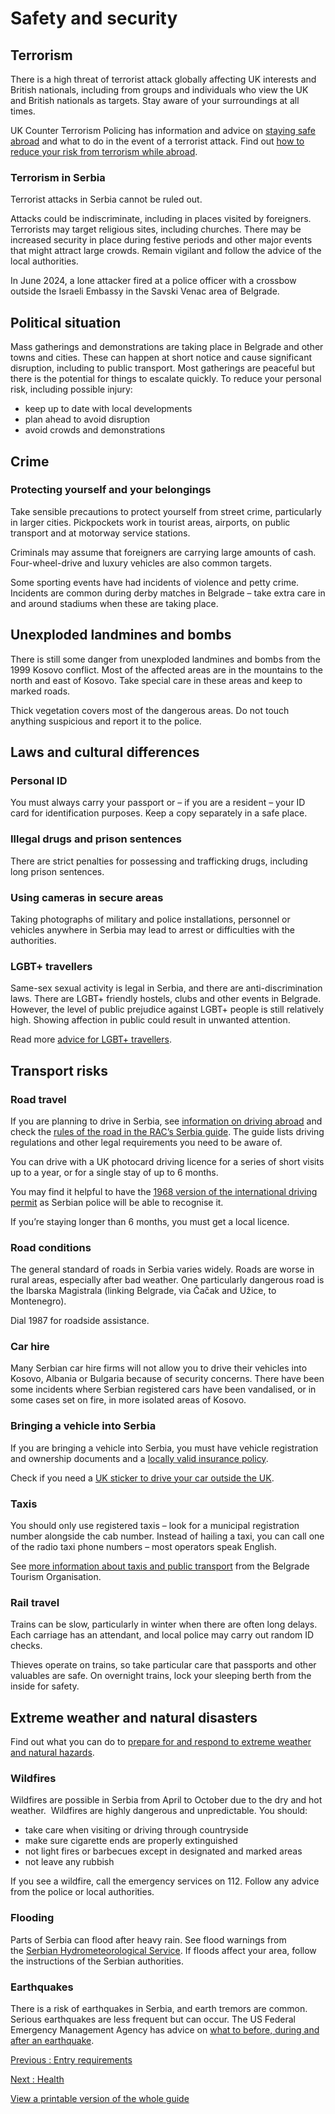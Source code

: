# Safety and security

## Terrorism

There is a high threat of terrorist attack globally affecting UK interests and British nationals, including from groups and individuals who view the UK and British nationals as targets. Stay aware of your surroundings at all times.

UK Counter Terrorism Policing has information and advice on [staying safe abroad](https://www.counterterrorism.police.uk/safetyadvice/) and what to do in the event of a terrorist attack. Find out [how to reduce your risk from terrorism while abroad](https://www.gov.uk/guidance/reduce-your-risk-from-terrorism-while-abroad).

### Terrorism in Serbia

Terrorist attacks in Serbia cannot be ruled out.

Attacks could be indiscriminate, including in places visited by foreigners. Terrorists may target religious sites, including churches. There may be increased security in place during festive periods and other major events that might attract large crowds. Remain vigilant and follow the advice of the local authorities.

In June 2024, a lone attacker fired at a police officer with a crossbow outside the Israeli Embassy in the Savski Venac area of Belgrade.

## Political situation

Mass gatherings and demonstrations are taking place in Belgrade and other towns and cities. These can happen at short notice and cause significant disruption, including to public transport. Most gatherings are peaceful but there is the potential for things to escalate quickly. To reduce your personal risk, including possible injury:

* keep up to date with local developments
* plan ahead to avoid disruption
* avoid crowds and demonstrations

## Crime

### Protecting yourself and your belongings

Take sensible precautions to protect yourself from street crime, particularly in larger cities. Pickpockets work in tourist areas, airports, on public transport and at motorway service stations.

Criminals may assume that foreigners are carrying large amounts of cash. Four-wheel-drive and luxury vehicles are also common targets.

Some sporting events have had incidents of violence and petty crime. Incidents are common during derby matches in Belgrade – take extra care in and around stadiums when these are taking place.

## Unexploded landmines and bombs

There is still some danger from unexploded landmines and bombs from the 1999 Kosovo conflict. Most of the affected areas are in the mountains to the north and east of Kosovo. Take special care in these areas and keep to marked roads.

Thick vegetation covers most of the dangerous areas. Do not touch anything suspicious and report it to the police.

## Laws and cultural differences

### Personal ID

You must always carry your passport or – if you are a resident – your ID card for identification purposes. Keep a copy separately in a safe place.

### Illegal drugs and prison sentences

There are strict penalties for possessing and trafficking drugs, including long prison sentences.

### Using cameras in secure areas

Taking photographs of military and police installations, personnel or vehicles anywhere in Serbia may lead to arrest or difficulties with the authorities.

### LGBT+ travellers

Same-sex sexual activity is legal in Serbia, and there are anti-discrimination laws. There are LGBT+ friendly hostels, clubs and other events in Belgrade. However, the level of public prejudice against LGBT+ people is still relatively high. Showing affection in public could result in unwanted attention.

Read more [advice for LGBT+ travellers](https://www.gov.uk/lesbian-gay-bisexual-and-transgender-foreign-travel-advice).

## Transport risks

### Road travel

If you are planning to drive in Serbia, see [information on driving abroad](https://www.gov.uk/driving-abroad) and check the [rules of the road in the RAC’s Serbia guide](https://www.rac.co.uk/drive/travel/country/serbia/). The guide lists driving regulations and other legal requirements you need to be aware of.

You can drive with a UK photocard driving licence for a series of short visits up to a year, or for a single stay of up to 6 months.

You may find it helpful to have the [1968 version of the international driving permit](https://www.gov.uk/driving-abroad/international-driving-permit) as Serbian police will be able to recognise it.

If you’re staying longer than 6 months, you must get a local licence.

### Road conditions

The general standard of roads in Serbia varies widely. Roads are worse in rural areas, especially after bad weather. One particularly dangerous road is the Ibarska Magistrala (linking Belgrade, via Čačak and Užice, to Montenegro).

Dial 1987 for roadside assistance.

### Car hire

Many Serbian car hire firms will not allow you to drive their vehicles into Kosovo, Albania or Bulgaria because of security concerns. There have been some incidents where Serbian registered cars have been vandalised, or in some cases set on fire, in more isolated areas of Kosovo.

### Bringing a vehicle into Serbia

If you are bringing a vehicle into Serbia, you must have vehicle registration and ownership documents and a [locally valid insurance policy](https://www.gov.uk/vehicle-insurance/driving-abroad).

Check if you need a [UK sticker to drive your car outside the UK](https://www.gov.uk/displaying-number-plates/flags-identifiers-and-stickers).

### Taxis

You should only use registered taxis – look for a municipal registration number alongside the cab number. Instead of hailing a taxi, you can call one of the radio taxi phone numbers – most operators speak English.

See [more information about taxis and public transport](https://www.tob.rs/en/info/useful-info/taxi) from the Belgrade Tourism Organisation.

### Rail travel

Trains can be slow, particularly in winter when there are often long delays. Each carriage has an attendant, and local police may carry out random ID checks.

Thieves operate on trains, so take particular care that passports and other valuables are safe. On overnight trains, lock your sleeping berth from the inside for safety.

## Extreme weather and natural disasters

Find out what you can do to [prepare for and respond to extreme weather and natural hazards](https://www.gov.uk/guidance/tropical-cyclones).

### Wildfires

Wildfires are possible in Serbia from April to October due to the dry and hot weather.  Wildfires are highly dangerous and unpredictable. You should:

* take care when visiting or driving through countryside
* make sure cigarette ends are properly extinguished
* not light fires or barbecues except in designated and marked areas
* not leave any rubbish

If you see a wildfire, call the emergency services on 112. Follow any advice from the police or local authorities.

### Flooding

Parts of Serbia can flood after heavy rain. See flood warnings from the [Serbian Hydrometeorological Service](http://www.hidmet.gov.rs/index_eng.php). If floods affect your area, follow the instructions of the Serbian authorities.

### Earthquakes

There is a risk of earthquakes in Serbia, and earth tremors are common. Serious earthquakes are less frequent but can occur. The US Federal Emergency Management Agency has advice on [what to before, during and after an earthquake](https://www.ready.gov/earthquakes).

[Previous
:
Entry requirements](/foreign-travel-advice/serbia/entry-requirements)

[Next
:
Health](/foreign-travel-advice/serbia/health)

[View a printable version of the whole guide](/foreign-travel-advice/serbia/print)